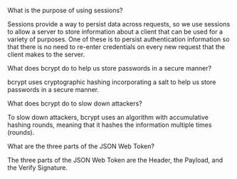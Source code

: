  What is the purpose of using sessions?



Sessions provide a way to persist data across requests, so we use 
sessions to allow a server to store information about a client that 
can be used for a variety of purposes. One of these is to persist 
authentication information so that there is no need to re-enter 
credentials on every new request that the client makes to the server.

 What does bcrypt do to help us store passwords in a secure manner?


bcrypt uses cryptographic hashing incorporating a salt to help us store 
passwords in a secure manner.

 What does bcrypt do to slow down attackers?


To slow down attackers, bcrypt uses an algorithm with accumulative 
hashing rounds, meaning that it hashes the information multiple times 
(rounds).

 What are the three parts of the JSON Web Token?


The three parts of the JSON Web Token are the Header, the Payload, and 
the Verify Signature.